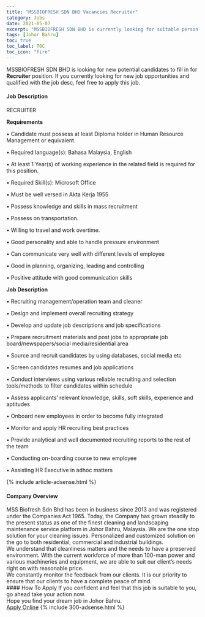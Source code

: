 ```yaml
---
title: "MSSBIOFRESH SDN BHD Vacancies Recruiter" 
category: Jobs 
date: 2021-05-07 
excerpt: "MSSBIOFRESH SDN BHD is currently looking for suitable person to fill in the Recruiter which based in Johor Bahru" 
tags: [Johor Bahru] 
toc: true 
toc_label: TOC 
toc_icon: "fire" 
--- 
```


<p>MSSBIOFRESH SDN BHD is looking for new potential candidates to fill in for <b>Recruiter</b> position. If you currently looking for new job opportunities and qualified with the job desc, feel free to apply this job.
</p><div><div><h4>Job Description</h4></div><div><div><span><div><p>RECRUITER&#160;</p><p><strong>Requirements</strong></p><p>&#8226;	Candidate must possess at least Diploma holder in Human Resource Management or equivalent.</p><p>&#8226;	Required language(s): Bahasa Malaysia, English</p><p>&#8226;	At least 1 Year(s) of working experience in the related field is required for this position.</p><p>&#8226;	Required Skill(s): Microsoft Office</p><p>&#8226;	Must be well versed in Akta Kerja 1955&#160;</p><p>&#8226;	Possess knowledge and skills in mass recruitment</p><p>&#8226;	Possess on transportation.</p><p>&#8226;	Willing to travel and work overtime.</p><p>&#8226;	Good personality and able to handle pressure environment</p><p>&#8226;	Can communicate very well with different levels of employee&#160;</p><p>&#8226;	Good in planning, organizing, leading and controlling&#160;</p><p>&#8226;	Positive attitude with good communication skills</p><p><strong>Job Description</strong></p><p>&#8226;	Recruiting management/operation team and cleaner</p><p>&#8226;	Design and implement overall recruiting strategy</p><p>&#8226;	Develop and update job descriptions and job specifications</p><p>&#8226;	Prepare recruitment materials and post jobs to appropriate job board/newspapers/social media/residential area&#160;</p><p>&#8226;	Source and recruit candidates by using databases, social media etc</p><p>&#8226;	Screen candidates resumes and job applications</p><p>&#8226;	Conduct interviews using various reliable recruiting and selection tools/methods to filter candidates within schedule</p><p>&#8226;	Assess applicants&#8217; relevant knowledge, skills, soft skills, experience and aptitudes</p><p>&#8226;	Onboard new employees in order to become fully integrated</p><p>&#8226;	Monitor and apply HR recruiting best practices</p><p>&#8226;	Provide analytical and well documented recruiting reports to the rest of the team</p><p>&#8226;	Conducting on-boarding course to new employee</p><p>&#8226;	Assisting HR Executive in adhoc matters</p></div></span></div></div></div> 
{% include article-adsense.html %} 
<div><div><h4>Company Overview</h4></div><div><div><span><div><div>
	MSS Biofresh Sdn Bhd has been in business since 2013 and was registered under the Companies Act 1965. Today, the Company has grown steadily to the present status as one of the finest cleaning and landscaping maintenance service platform in Johor Bahru, Malaysia. We are the one stop solution for your cleaning issues. Personalized and customized solution on the go to both residential, commercial and industrial buildings.</div>
<div>
	We understand that cleanliness matters and the needs to have a preserved environment. With the current workforce of more than 100-man power and various machineries and equipment, we are able to suit our client&#8217;s needs right on with reasonable price.</div>
<div>
	We constantly monitor the feedback from our clients. It is our priority to ensure that our clients to have a complete peace of mind.</div></div></span></div></div></div> 
#### How To Apply 
If you confident and feel that this job is suitable to you, go ahead take your action now. <br/> 
Hope you find your dream job in Johor Bahru. <br/> 
<a href="https://www.jobstreet.com.my/en/job/recruiter-4560531?jobId=jobstreet-my-job-4560531&" class="btn btn--info" target="_blank" rel="nofollow noopenner">Apply Online</a> 
{% include 300-adsense.html %} 